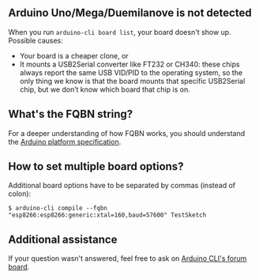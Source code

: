 ## Arduino Uno/Mega/Duemilanove is not detected

When you run `arduino-cli board list`, your board doesn't show up. Possible causes:

- Your board is a cheaper clone, or
- It mounts a USB2Serial converter like FT232 or CH340: these chips always report the same USB VID/PID to the operating
  system, so the only thing we know is that the board mounts that specific USB2Serial chip, but we don’t know which
  board that chip is on.

## What's the FQBN string?

For a deeper understanding of how FQBN works, you should understand the [Arduino platform specification][0].

## How to set multiple board options?

Additional board options have to be separated by commas (instead of colon):

`$ arduino-cli compile --fqbn "esp8266:esp8266:generic:xtal=160,baud=57600" TestSketch`

## Additional assistance

If your question wasn't answered, feel free to ask on [Arduino CLI's forum board][1].

[0]: platform-specification.md
[1]: https://forum.arduino.cc/index.php?board=145.0
